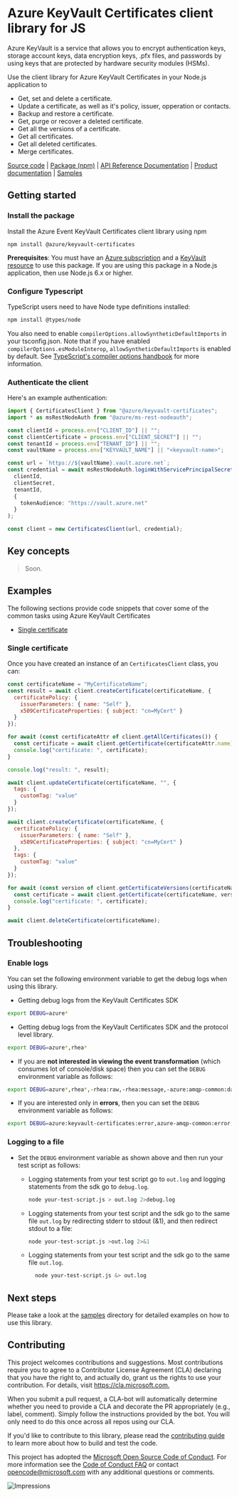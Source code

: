 # Azure KeyVault Certificates client library for JS

Azure KeyVault is a service that allows you to encrypt authentication
keys, storage account keys, data encryption keys, .pfx files, and
passwords by using keys that are protected by hardware security
modules (HSMs).

Use the client library for Azure KeyVault Certificates in your Node.js application to

- Get, set and delete a certificate.
- Update a certificate, as well as it's policy, issuer, opperation or contacts.
- Backup and restore a certificate.
- Get, purge or recover a deleted certificate.
- Get all the versions of a certificate.
- Get all certificates.
- Get all deleted certificates.
- Merge certificates.

[Source code](https://github.com/Azure/azure-sdk-for-js/tree/master/sdk/keyvault/keyvault-certificates) | [Package (npm)](https://www.npmjs.com/package/@azure/keyvault-certificates) | [API Reference Documentation](https://docs.microsoft.com/en-us/javascript/api/%40azure/keyvault/) | [Product documentation](https://azure.microsoft.com/en-us/services/keyvault/) | [Samples](https://github.com/Azure/azure-sdk-for-js/tree/master/sdk/keyvault/keyvault-services/samples)

## Getting started

### Install the package

Install the Azure Event KeyVault Certificates client library using npm

`npm install @azure/keyvault-certificates`

**Prerequisites**: You must have an [Azure subscription](https://azure.microsoft.com/free/) and a
[KeyVault resource](https://docs.microsoft.com/en-us/azure/key-vault/quick-create-portal) to use this package.
If you are using this package in a Node.js application, then use Node.js 6.x or higher.

### Configure Typescript

TypeScript users need to have Node type definitions installed:

```bash
npm install @types/node
```

You also need to enable `compilerOptions.allowSyntheticDefaultImports` in your tsconfig.json. Note that if you have enabled `compilerOptions.esModuleInterop`, `allowSyntheticDefaultImports` is enabled by default. See [TypeScript's compiler options handbook](https://www.typescriptlang.org/docs/handbook/compiler-options.html) for more information.

### Authenticate the client

Here's an example authentication:

```typescript
import { CertificatesClient } from "@azure/keyvault-certificates";
import * as msRestNodeAuth from "@azure/ms-rest-nodeauth";

const clientId = process.env["CLIENT_ID"] || "";
const clientCertificate = process.env["CLIENT_SECRET"] || "";
const tenantId = process.env["TENANT_ID"] || "";
const vaultName = process.env["KEYVAULT_NAME"] || "<keyvault-name>";

const url = `https://${vaultName}.vault.azure.net`;
const credential = await msRestNodeAuth.loginWithServicePrincipalSecret(
  clientId,
  clientSecret,
  tenantId,
  {
    tokenAudience: "https://vault.azure.net"
  }
);

const client = new CertificatesClient(url, credential);
```

## Key concepts

> Soon.

## Examples

The following sections provide code snippets that cover some of the
common tasks using Azure KeyVault Certificates

- [Single certificate](#single-certificate)

### Single certificate

Once you have created an instance of an `CertificatesClient` class, you can:

```javascript
const certificateName = "MyCertificateName";
const result = await client.createCertificate(certificateName, {
  certificatePolicy: {
    issuerParameters: { name: "Self" },
    x509CertificateProperties: { subject: "cn=MyCert" }
  }
});

for await (const certificateAttr of client.getAllCertificates()) {
  const certificate = await client.getCertificate(certificateAttr.name);
  console.log("certificate: ", certificate);
}

console.log("result: ", result);

await client.updateCertificate(certificateName, "", {
  tags: {
    customTag: "value"
  }
});

await client.createCertificate(certificateName, {
  certificatePolicy: {
    issuerParameters: { name: "Self" },
    x509CertificateProperties: { subject: "cn=MyCert" }
  },
  tags: {
    customTag: "value"
  }
});

for await (const version of client.getCertificateVersions(certificateName)) {
  const certificate = await client.getCertificate(certificateName, version.version);
  console.log("certificate: ", certificate);
}

await client.deleteCertificate(certificateName);
```

## Troubleshooting

### Enable logs

You can set the following environment variable to get the debug logs when using this library.

- Getting debug logs from the KeyVault Certificates SDK

```bash
export DEBUG=azure*
```

- Getting debug logs from the KeyVault Certificates SDK and the protocol level library.

```bash
export DEBUG=azure*,rhea*
```

- If you are **not interested in viewing the event transformation** (which consumes lot of console/disk space) then you can set the `DEBUG` environment variable as follows:

```bash
export DEBUG=azure*,rhea*,-rhea:raw,-rhea:message,-azure:amqp-common:datatransformer
```

- If you are interested only in **errors**, then you can set the `DEBUG` environment variable as follows:

```bash
export DEBUG=azure:keyvault-certificates:error,azure-amqp-common:error,rhea-promise:error,rhea:events,rhea:frames,rhea:io,rhea:flow
```

### Logging to a file

- Set the `DEBUG` environment variable as shown above and then run your test script as follows:

  - Logging statements from your test script go to `out.log` and logging statements from the sdk go to `debug.log`.
    ```bash
    node your-test-script.js > out.log 2>debug.log
    ```
  - Logging statements from your test script and the sdk go to the same file `out.log` by redirecting stderr to stdout (&1), and then redirect stdout to a file:
    ```bash
    node your-test-script.js >out.log 2>&1
    ```
  - Logging statements from your test script and the sdk go to the same file `out.log`.

    ```bash
      node your-test-script.js &> out.log
    ```

## Next steps

Please take a look at the
[samples](https://github.com/Azure/azure-sdk-for-js/tree/master/sdk/keyvault/keyvault-certificates/samples)
directory for detailed examples on how to use this library.

## Contributing

This project welcomes contributions and suggestions. Most contributions require you to agree to a
Contributor License Agreement (CLA) declaring that you have the right to, and actually do, grant us
the rights to use your contribution. For details, visit <https://cla.microsoft.com.>

When you submit a pull request, a CLA-bot will automatically determine whether you need to provide
a CLA and decorate the PR appropriately (e.g., label, comment). Simply follow the instructions
provided by the bot. You will only need to do this once across all repos using our CLA.

If you'd like to contribute to this library, please read the [contributing guide](../../../CONTRIBUTING.md) to learn more about how to build and test the code.

This project has adopted the [Microsoft Open Source Code of Conduct](https://opensource.microsoft.com/codeofconduct/).
For more information see the [Code of Conduct FAQ](https://opensource.microsoft.com/codeofconduct/faq/) or
contact [opencode@microsoft.com](mailto:opencode@microsoft.com) with any additional questions or comments.

![Impressions](https://azure-sdk-impressions.azurewebsites.net/api/impressions/azure-sdk-for-js/sdk/keyvault/keyvault-certificates/README.png)
